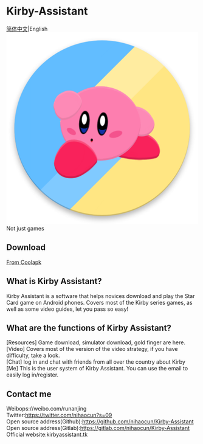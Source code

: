 Kirby-Assistant
=======
[简体中文](/README_EN.md)|English  
![Kirby Assistant](/ic_launcher.png "Kirby Assistant")    
Not just games

Download
--------
[From Coolapk](https://www.coolapk.com/game/133239)

What is Kirby Assistant?
--------

Kirby Assistant is a software that helps novices download and play the Star Card game on Android phones. Covers most of the Kirby series games, as well as some video guides, let you pass so easy!

What are the functions of Kirby Assistant?
--------

[Resources] Game download, simulator download, gold finger are here.  
[Video] Covers most of the version of the video strategy, if you have difficulty, take a look.  
[Chat] log in and chat with friends from all over the country about Kirby 
[Me] This is the user system of Kirby Assistant. You can use the email to easily log in/register.   

Contact me
--------  
Weibops://weibo.com/runanjing    
Twitter:https://twitter.com/nihaocun?s=09   
Open source address(Github):https://github.com/nihaocun/Kirby-Assistant    
Open source address(Gitlab):https://gitlab.com/nihaocun/Kirby-Assistant    
Official website:kirbyassistant.tk    
